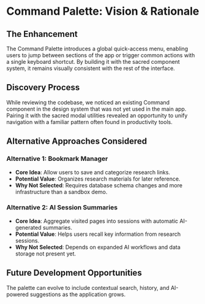 # Command Palette: Vision & Rationale

## The Enhancement
The Command Palette introduces a global quick-access menu, enabling users to jump between sections of the app or trigger common actions with a single keyboard shortcut. By building it with the sacred component system, it remains visually consistent with the rest of the interface.

## Discovery Process
While reviewing the codebase, we noticed an existing Command component in the design system that was not yet used in the main app. Pairing it with the sacred modal utilities revealed an opportunity to unify navigation with a familiar pattern often found in productivity tools.

## Alternative Approaches Considered

### Alternative 1: Bookmark Manager
- **Core Idea**: Allow users to save and categorize research links.
- **Potential Value**: Organizes research materials for later reference.
- **Why Not Selected**: Requires database schema changes and more infrastructure than a sandbox demo.

### Alternative 2: AI Session Summaries
- **Core Idea**: Aggregate visited pages into sessions with automatic AI-generated summaries.
- **Potential Value**: Helps users recall key information from research sessions.
- **Why Not Selected**: Depends on expanded AI workflows and data storage not present yet.

## Future Development Opportunities
The palette can evolve to include contextual search, history, and AI-powered suggestions as the application grows.
